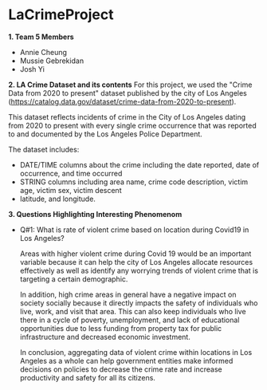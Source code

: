 # LaCrimeProject

**1. Team 5 Members**
- Annie Cheung
- Mussie Gebrekidan
- Josh Yi

**2. LA Crime Dataset and its contents**
For this project, we used the "Crime Data from 2020 to present" dataset published by the city of Los Angeles (https://catalog.data.gov/dataset/crime-data-from-2020-to-present). 

This dataset reflects incidents of crime in the City of Los Angeles dating from 2020 to present with every single crime occurrence that was reported to and documented by the Los Angeles Police Department.

The dataset includes: 
- DATE/TIME columns about the crime including the date reported, date of occurrence, and time occurred
- STRING columns including area name, crime code description, victim age, victim sex, victim descent
- latitude, and longitude.

**3. Questions Highlighting Interesting Phenomenom**

- Q#1: What is rate of violent crime based on location during Covid19 in Los Angeles?
  
    Areas with higher violent crime during Covid 19 would be an important variable because it can help the city of Los Angeles allocate resources effectively as well as identify any worrying trends of violent crime that is targeting a certain demographic. 

    In addition, high crime areas in general have a negative impact on society socially because it directly impacts the safety of individuals who live, work, and visit that area. This can also keep individuals who live there in a cycle of poverty, unemployment, and lack of educational opportunities due to less funding from property tax for public infrastructure and decreased economic investment.

    In conclusion, aggregating data of violent crime within locations in Los Angeles as a whole can help government entities make informed decisions on policies to decrease the crime rate and increase productivity and safety for all its citizens.

